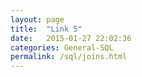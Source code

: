 ```yaml
---
layout: page
title:  "Link 5"
date:   2015-01-27 22:02:36
categories: General-SQL
permalink: /sql/joins.html
---
```

